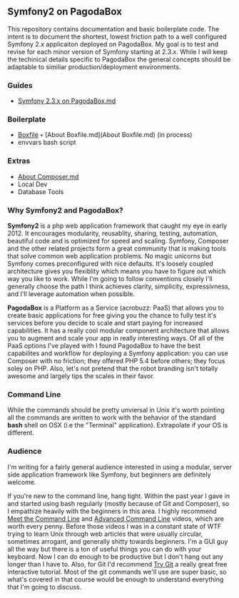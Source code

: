 ## Symfony2 on PagodaBox

This repository contains documentation and basic boilerplate code. The intent is to document the shortest, lowest friction path to a well configured Symfony 2.x applicaiton deployed on PagodaBox. My goal is to test and revise for each minor version of Symfony starting at 2.3.x. While I will keep the techinical details specific to PagodaBox the general concepts should be adaptable to similiar production/deployment environments.

### Guides

* [Symfony 2.3.x on PagodaBox.md](Symfony%202.3.x%20on%20PagodaBox.md)

### Boilerplate
  - [Boxfile](Boxfile) `+` [About Boxfile.md](About Boxfile.md) (in process)
  - envvars bash script
  
### Extras
  - [About Composer.md](About%20Composer.md)
  - Local Dev
  - Database Tools

### Why Symfony2 and PagodaBox?

**Symfony2** is a php web application framework that caught my eye in early 2012. It encourages modularity, reusablity, sharing, testing, automation, beautiful code and is optimized for speed and scaling. Symfony, Composer and the other related projects form a great community that is making tools that solve common web application problems. No magic unicorns but Symfony comes preconfigured with nice defaults. It's loosely coupled architecture gives you flexiblity which means you have to figure out which way you like to work. While I'm going to follow conventions closely I'll generally choose the path I think achieves clarity, simplicity, expressivness, and I'll leverage automation when possible.

**PagodaBox** is a Platform as a Service (acrobuzz: PaaS) that allows you to create basic applications for free giving you the chance to fully test it's services before you decide to scale and start paying for increased capabilities. It has a really cool modular component architecture that allows you to augment and scale your app in really interesting ways. Of all of the PaaS options I've played with I found PagodaBox to have the best capabilites and workflow for deploying a Symfony application: you can use Composer with no friction; they offered PHP 5.4 before others; they focus soley on PHP. Also, let's not pretend that the robot branding isn't totally awesome and largely tips the scales in their favor.


### Command Line

While the commands should be pretty unviersal in Unix it's worth pointing all the commands are written to work with the behavior of the standard **bash** shell on OSX (i.e the "Terminal" application). Extrapolate if your OS is different.

### Audience

I'm writing for a fairly general audience interested in using a modular, server side application framework like Symfony, but beginners are definitely welcome.

If you're new to the command line, hang tight. Within the past year I gave in and started using bash regularly (mostly because of Git and Composer), so I empathize heavily with the beginners in this area. I highly recommend <a href="https://peepcode.com/products/meet-the-command-line" target="_new">Meet the Command Line</a> and <a href="https://peepcode.com/products/advanced-command-line" target="_new">Advanced Command Line</a> videos, which are worth every penny. Before those videos I was in a constant state of WTF trying to learn Unix through web articles that were usually circular, sometimes arrogant, and generally shitty towards beginners. I'm a GUI guy all the way but there is a ton of useful things you can do with your keyboard. Now I can do enough to be productive but I don't hang out any longer than I have to. Also, for Git I'd recommend <a href="http://www.codeschool.com/courses/try-git" target="_new">Try Git</a> a really great free interactive tutorial. Most of the git commands we'll use are super basic, so what's covered in that course would be enough to understand everything that I'm going to discuss.


